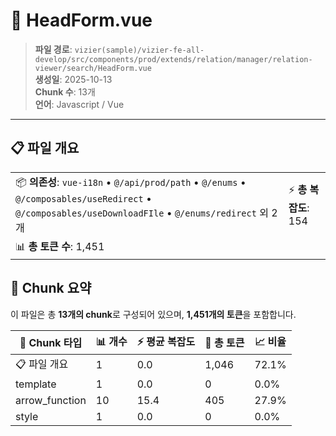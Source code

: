 # 📄 HeadForm.vue

> **파일 경로**: `vizier(sample)/vizier-fe-all-develop/src/components/prod/extends/relation/manager/relation-viewer/search/HeadForm.vue`  
> **생성일**: 2025-10-13  
> **Chunk 수**: 13개  
> **언어**: Javascript / Vue
---





## 📋 파일 개요

| | |
|--|--|
| 📦 **의존성**: `vue-i18n` • `@/api/prod/path` • `@/enums` • `@/composables/useRedirect` • `@/composables/useDownloadFIle` • `@/enums/redirect` 외 2개 | ⚡ **총 복잡도**: 154 |
| 📊 **총 토큰 수**: 1,451 |  |






## 🧩 Chunk 요약

이 파일은 총 **13개의 chunk**로 구성되어 있으며, **1,451개의 토큰**을 포함합니다.

| 🧩 Chunk 타입 | 📊 개수 | ⚡ 평균 복잡도 | 📝 총 토큰 | 📈 비율 |
|---------------|--------|-------------|----------|--------|
| 📋 파일 개요 | 1 | 0.0 | 1,046 | 72.1% |
| template | 1 | 0.0 | 0 | 0.0% |
| arrow_function | 10 | 15.4 | 405 | 27.9% |
| style | 1 | 0.0 | 0 | 0.0% |

